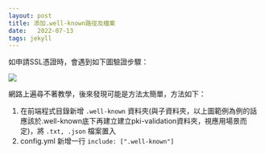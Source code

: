 ```yaml
---
layout: post
title: 添加.well-known路徑及檔案
date:   2022-07-13
tags: jekyll
---
```


如申請SSL憑證時，會遇到如下圖驗證步驟：


![](https://i.imgur.com/GxtduJH.png)


網路上遍尋不著教學，後來發現可能是方法太簡單，方法如下：
1. 在前端程式目錄新增 `.well-known` 資料夾(與子資料夾，以上圖範例為例的話應該於.well-known底下再建立建立pki-validation資料夾，視應用場景而定)，將 `.txt, .json` 檔案置入
2. config.yml 新增一行 `include: [".well-known"]`